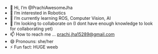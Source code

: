 - 👋 Hi, I’m @PrachiAwesomeJha
- 👀 I’m interested in Robotics
- 🌱 I’m currently learning ROS, Computer Vision, AI
- 💞️ I’m looking to collaborate on (I dont have enough knowledge to look for collaborating yet)
- 📫 How to reach me ... prachi.jha15289@gmail.com
- 😄 Pronouns: she/her
- ⚡ Fun fact: HUGE weeb

<!---
PrachiAwesomeJha/PrachiAwesomeJha is a ✨ special ✨ repository because its `README.md` (this file) appears on your GitHub profile.
You can click the Preview link to take a look at your changes.
--->
